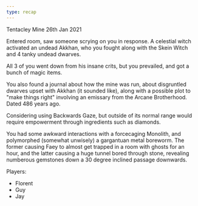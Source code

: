 ```yaml
---
type: recap
---
```


Tentacley Mine
26th Jan 2021

Entered room, saw someone scrying on you in response. A celestial witch activated an undead Akkhan, who you fought along with the Skein Witch and 4 tanky undead dwarves.

All 3 of you went down from his insane crits, but you prevailed, and got a bunch of magic items.

You also found a journal about how the mine was run, about disgruntled dwarves upset with Akkhan (it sounded like), along with a possible plot to "make things right" involving an emissary from the Arcane Brotherhood. Dated 486 years ago.

Considering using Backwards Gaze, but outside of its normal range would require empowerment through ingredients such as diamonds.

You had some awkward interactions with a forcecaging Monolith, and polymorphed (somewhat unwisely) a gargantuan metal boreworm. The former causing Faey to almost get trapped in a room with ghosts for an hour, and the latter causing a huge tunnel bored through stone, revealing numberous gemstones down a 30 degree inclined passage downwards.

Players:
- Florent
- Guy
- Jay
